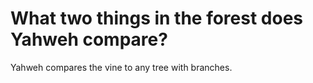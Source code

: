 # What two things in the forest does Yahweh compare?

Yahweh compares the vine to any tree with branches.
